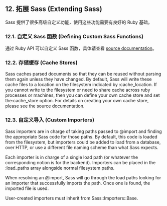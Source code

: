 <h2 id="t12">12. 拓展 Sass (Extending Sass)</h2>

Sass 提供了很多高级自定义功能，使用这些功能需要有良好的 Ruby 基础。

<h3 id="t12-1">12.1. 自定义 Sass 函数 (Defining Custom Sass Functions)</h3>

通过 Ruby API 可以自定义 Sass 函数，具体请查看 [source documentation](http://sass-lang.com/docs/yardoc/Sass/Script/Functions.html#adding_custom_functions)。

<h3 id="t12-2">12.2. 存储缓存 (Cache Stores)</h3>

Sass caches parsed documents so that they can be reused without parsing them again unless they have changed. By default, Sass will write these cache files to a location on the filesystem indicated by :cache_location. If you cannot write to the filesystem or need to share cache across ruby processes or machines, then you can define your own cache store and set the:cache_store option. For details on creating your own cache store, please see the source documentation.

<h3 id="t12-3">12.3. 自定义导入 (Custom Importers)</h3>

Sass importers are in charge of taking paths passed to @import and finding the appropriate Sass code for those paths. By default, this code is loaded from the filesystem, but importers could be added to load from a database, over HTTP, or use a different file naming scheme than what Sass expects.

Each importer is in charge of a single load path (or whatever the corresponding notion is for the backend). Importers can be placed in the :load_paths array alongside normal filesystem paths.

When resolving an @import, Sass will go through the load paths looking for an importer that successfully imports the path. Once one is found, the imported file is used.

User-created importers must inherit from Sass::Importers::Base.
